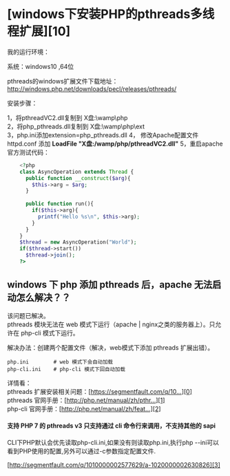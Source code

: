 # [windows下安装PHP的pthreads多线程扩展][10]

我的运行环境：

系统：windows10 ,64位

pthreads的windows扩展文件下载地址：http://windows.php.net/downloads/pecl/releases/pthreads/


安装步骤：

1，将pthreadVC2.dll复制到 X盘:\wamp\php\
2，将php_pthreads.dll复制到 X盘:\wamp\php\ext\
3，php.ini添加extension=php_pthreads.dll
4， 修改Apache配置文件httpd.conf 添加  **LoadFile "X盘:/wamp/php/pthreadVC2.dll"**
5，重启apache
官方测试代码：

```php
    <?php
    class AsyncOperation extends Thread {
      public function __construct($arg){
        $this->arg = $arg;
      }
    
      public function run(){
        if($this->arg){
          printf("Hello %s\n", $this->arg);
        }
      }
    }
    $thread = new AsyncOperation("World");
    if($thread->start())
      $thread->join();
    ?>
```

## windows 下 php 添加 pthreads 后，apache 无法启动怎么解决？？

该问题已解决。  
pthreads 模块无法在 web 模式下运行（apache | nginx之类的服务器上）。只允许在 php-cli 模式下运行。

解决办法：创建两个配置文件（解决，web模式下添加 pthreads 扩展出错）。

    php.ini        # web 模式下会自动加载
    php-cli.ini    # php-cli 模式下回自动加载

详情看：  
pthreads 扩展安装相关问题：[https://segmentfault.com/q/10...][0]  
pthreads 官网手册：[http://php.net/manual/zh/pthr...][1]  
php-cli 官网手册：[http://php.net/manual/zh/feat...][2]

#### 支持 PHP 7 的 pthreads v3 只支持通过 cli 命令行来调用，不支持其他的 sapi

CLI下PHP默认会优先读取php-cli.ini,如果没有则读取php.ini,执行php --ini可以看到PHP使用的配置,另外可以通过-c参数指定配置文件.  

[http://segmentfault.com/q/1010000002577629/a-1020000002630826][3]

[0]: https://segmentfault.com/q/1010000004327568
[1]: http://php.net/manual/zh/pthreads.requirements.php
[2]: http://php.net/manual/zh/features.commandline.php
[3]: http://segmentfault.com/q/1010000002577629/a-1020000002630826
[4]: http://www.cnblogs.com/yuanfeiblog/p/5723699.html

